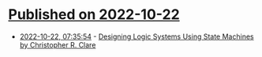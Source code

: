 # [Published on 2022-10-22](index.md)

* [2022-10-22, 07:35:54](https://lobste.rs/s/hhlp2q/designing_logic_systems_using_state) - [Designing Logic Systems Using State Machines by Christopher R. Clare](https://archive.org/details/designinglogicsystemsusingstatemachines)
